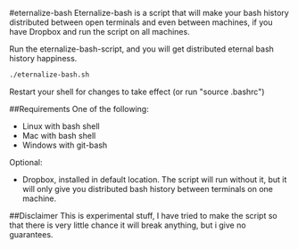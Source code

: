 #eternalize-bash
Eternalize-bash is a script that will make your bash history distributed between open terminals and even between machines, if you have Dropbox and run the script on all machines.

Run the eternalize-bash-script, and you will get distributed eternal bash history happiness.

```bash
./eternalize-bash.sh
```
Restart your shell for changes to take effect (or run "source .bashrc")

##Requirements
One of the following:
* Linux with bash shell
* Mac with bash shell
* Windows with git-bash

Optional:
* Dropbox, installed in default location. The script will run without it, but it will only give you distributed
bash history between terminals on one machine.

##Disclaimer
This is experimental stuff, I have tried to make the script so that there is very little chance it will break
anything, but i give no guarantees.
